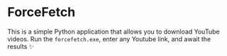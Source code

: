 # ForceFetch
This is a simple Python application that allows you to download YouTube videos. Run the `forcefetch.exe`, enter any Youtube link, and await the results ✨
